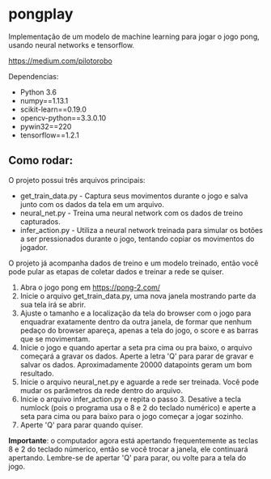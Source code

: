 # pongplay
Implementação de um modelo de machine learning para jogar o jogo pong, usando neural networks e tensorflow.

https://medium.com/pilotorobo

Dependencias:

* Python 3.6
* numpy==1.13.1
* scikit\-learn==0.19.0
* opencv-python==3.3.0.10
* pywin32==220
* tensorflow==1.2.1


## Como rodar:

O projeto possui três arquivos principais:

* get_train_data.py - Captura seus movimentos durante o jogo e salva junto com os dados da tela em um arquivo.
* neural_net.py - Treina uma neural network com os dados de treino capturados.
* infer_action.py - Utiliza a neural network treinada para simular os botões a ser pressionados durante o jogo, tentando copiar os movimentos do jogador.

O projeto já acompanha dados de treino e um modelo treinado, então você pode pular as etapas de coletar dados e treinar a rede se quiser.

1. Abra o jogo pong em https://pong-2.com/ 
2. Inicie o arquivo get_train_data.py, uma nova janela mostrando parte da sua tela irá se abrir. 
3. Ajuste o tamanho e a localização da tela do browser com o jogo para enquadrar exatamente dentro da outra janela, de formar que nenhum pedaço do browser apareça, apenas a tela do jogo, o score e as barras que se movimentam.
4. Inicie o jogo e quando apertar a seta pra cima ou pra baixo, o arquivo começará a gravar os dados. Aperte a letra 'Q' para parar de gravar e salvar os dados. Aproximadamente 20000 datapoints geram um bom resultado.
5. Inicie o arquivo neural_net.py e aguarde a rede ser treinada. Você pode mudar os parâmetros da rede dentro do arquivo.
6. Inicie o arquivo infer_action.py e repita o passo 3. Desative a tecla numlock (pois o programa usa o 8 e 2 do teclado numérico) e aperte a seta para cima ou para baixo para o jogo começar a jogar sozinho. 
7. Aperte 'Q' para parar quando quiser.

**Importante**: o computador agora está apertando frequentemente as teclas 8 e 2 do teclado númerico, então se você trocar a janela, ele continuará apertando. Lembre-se de apertar 'Q' para parar, ou volte para a tela do jogo.





